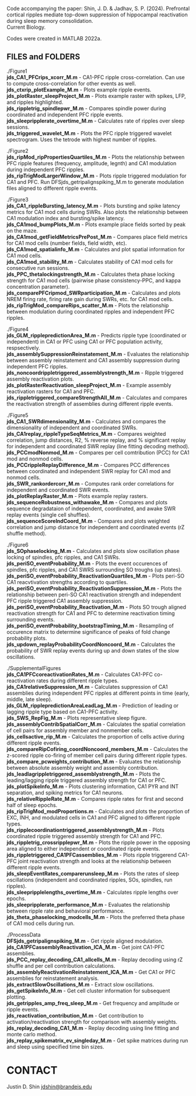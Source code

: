 Code accompanying the paper: Shin, J. D. & Jadhav, S. P. (2024). Prefrontal cortical ripples mediate top-down suppression of hippocampal 
reactivation during sleep memory consolidation.  
Current Biology.

Codes were created in MATLAB 2022a. 

FILES and FOLDERS
-----------------
  ./Figure1  
  <b>jds_CA1_PFCrips_xcorr_M.m</b>  -  CA1-PFC ripple cross-correlation. Can use to compute cross-correlation for other events as well.  
  <b>jds_ctxrip_plotExample_M.m</b>  -  Plots example ripple events.  
  <b>jds_plotRaster_sleepProject_M.m</b>  -  Plots example raster with spikes, LFP, and ripples highlighted.  
  <b>jds_rippletrig_spindlepwr_M.m</b>  -  Compares spindle power during coordinated and independent PFC ripple events.  
  <b>jds_sleepripplerate_overtime_M.m</b>  -  Calculates rate of ripples over sleep sessions.  
  <b>jds_triggered_wavelet_M.m</b>  -  Plots the PFC ripple triggered wavelet spectrogram. Uses the tetrode with highest number of ripples.  

  ./Figure2  
  <b>jds_ripMod_ripPropertiesQuartiles_M.m</b>  -  Plots the relationship between PFC ripple features (frequency, amplitude, legnth) and CA1 modulation during independent PFC ripples.  
  <b>jds_ripTrigModLargerWindow_M.m</b>  -  Plots ripple triggered modulation for CA1 and PFC. Run DFSjds_getripalignspiking_M.m to generate modulation files aligned to different ripple events.  

  ./Figure3  
  <b>jds_CA1_rippleBursting_latency_M.m</b>  -  Plots bursting and spike latency metrics for CA1 mod cells during SWRs. Also plots the relationship between CA1 modulation index and bursting/spike latency.  
  <b>jds_CA1mod_bumpPlots_M.m</b>  -  Plots example place fields sorted by peak on the maze.  
  <b>jds_CA1mod_getFieldMetricsPrePost_M.m</b>  -  Compares place field metrics for CA1 mod cells (number fields, field width, etc).  
  <b>jds_CA1mod_spatialinfo_M.m</b>  -  Calculates and plot spatial information for CA1 mod cells.  
  <b>jds_CA1mod_stability_M.m</b>  -  Calculates stability of CA1 mod cells for consecutive run sessions.  
  <b>jds_PPC_thetalockingstrength_M.m</b>  -  Calculates theta phase locking strength for CA1 mod cells (pairwise phase consistency-PPC, and kappa concentration parameter).  
  <b>jds_comparePFCripmod_SWRparticipation_M.m</b>  -  Calculates and plots NREM firing rate, firing rate gain during SWRs, etc. for CA1 mod cells.  
  <b>jds_ripTrigMod_compareRips_scatter_M.m</b>  -  Plots the relationship between modulation during coordinated ripples and independent PFC ripples.  

  ./Figure4  
  <b>jds_GLM_ripplepredictionArea_M.m</b>  -  Predicts ripple type (coordinated or independent) in CA1 or PFC using CA1 or PFC population activity, respsectively.  
  <b>jds_assemblySuppressionReinstatement_M.m</b>  -  Evaluates the relationship between assembly reinstatement and CA1 assembly suppression during independent PFC ripples.  
  <b>jds_noncoordrippletriggered_assemblystrength_M.m</b>  -  Ripple triggered assembly reactivation plots.  
  <b>jds_plotRasterReactivation_sleepProject_M.m</b>  -  Example assembly reactivation rasters for CA1 and PFC.  
  <b>jds_rippletriggered_compareStrengthAll_M.m</b>  -  Calculates and compares the reactivation strength of assemblies during different ripple events.  

  ./Figure5  
  <b>jds_CA1_SWRdimensionality_M.m</b>  -  Calculates and compares the dimensionality of independent and coordinated SWRs.  
  <b>jds_CA1replay_rippleTypeSeqMetrics_M.m</b>  -  Compares weighted correlation, jump distances, R2, % reverse replay, and % significant replay for independent and coordinated SWR replay (line fitting decoding method).  
  <b>jds_PCCmodNonmod_M.m</b>  -  Compares per cell comtribution (PCC) for CA1 mod and nonmod cells.  
  <b>jds_PCCrippleReplayDifference_M.m</b>  -  Compares PCC differences between coordinated and independent SWR replay for CA1 mod and nonmod cells.  
  <b>jds_SWR_rankordercorr_M.m</b>  -  Computes rank order correlations for independent and coordinated SWR events.  
  <b>jds_plotReplayRaster_M.m</b>  -  Plots example replay rasters.  
  <b>jds_sequenceRobustness_withawake_M.m</b>  -  Compares and plots sequence degradataion of independent, coordinated, and awake SWR replay events (single cell shuffles).  
  <b>jds_sequenceScoreIndCoord_M.m</b>  -  Compares and plots weighted correlation and jump distance for independent and coordinated events (rZ shuffle method).  

  ./Figure6  
  <b>jds_SOphaselocking_M.m</b>  -  Calculates and plots slow oscillation phase locking of spindles, pfc ripples, and CA1 SWRs.  
  <b>jds_periSO_eventProbability_M.m</b>  -  Plots the event occurences of spindles, pfc ripples, and CA1 SWRS surrounding SO troughs (up states).  
  <b>jds_periSO_eventProbability_ReactivationQuartiles_M.m</b>  -  Plots peri-SO CA1 reacvtivation strengths according to quartiles.  
  <b>jds_periSO_eventProbability_ReactivationSuppression_M.m</b>  -  Plots the relationship between peri-SO CA1 reactivation strength and independent PFC ripple triggered CA1 assembly suppression.  
  <b>jds_periSO_eventProbability_Reactivation_M.m</b>  -  Plots SO trough aligned reactivation strength for CA1 and PFC to determine reactivation timing surrounding events.  
  <b>jds_periSO_eventProbability_bootstrapTiming_M.m</b>  -  Resampling of occurence matrix to determine significance of peaks of fold change probability plots.  
  <b>jds_updown_replayProbabilityCoordNoncoord_M.m</b>  -  Calculates the probability of SWR replay events during up and down states of the slow oscillations.  

  ./SupplementalFigures  
  <b>jds_CA1PFCcoreactivationRates_M.m</b>  -  Calculates CA1-PFC co-reactivation rates during different ripple types.  
  <b>jds_CA1relativeSuppression_M.m</b>  -  Calculates suppression of CA1 assemblies during independent PFC ripples at different points in time (early, middle, late sleep).  
  <b>jds_GLM_ripplepredictionAreaLeadLag_M.m</b>  -  Prediction of leading or lagging ripple type based on CA1-PFC activity.  
  <b>jds_SWS_RepFig_M.m</b>  -  Plots representative sleep figure.  
  <b>jds_assemblyContribSpatialCorr_M.m</b>  -  Calculates the spatial correlation of cell pairs for assembly member and nonmember cells.  
  <b>jds_cellsactive_rip_M.m</b>  -  Calculates the proportion of cells active during different ripple events.  
  <b>jds_compareRipCofiring_coordNoncoord_members_M.m</b>  -  Calculates the z-scored ripple co-firing of member cell pairs during different ripple types.  
  <b>jds_compare_pcweights_contribution_M.m</b>  -  Evaluates the relationship between absolute assembly weight and assembly contribution.  
  <b>jds_leadlagrippletriggered_assemblystrength_M.m</b>  -  Plots the leading/lagging ripple triggered assembly strength for CA1 or PFC.  
  <b>jds_plotSpikeInfo_M.m</b>  -  Plots clustering information, CA1 PYR and INT separation, and spiking metrics for CA1 neurons.  
  <b>jds_relativeRippleRate_M.m</b>  -  Compares ripple rates for first and second half of sleep epochs.  
  <b>jds_ripTrigMod_modProportions.m</b>  -  Calculates and plots the proportion of EXC, INH, and modulated cells in CA1 and PFC aligned to different ripple types.  
  <b>jds_ripplecoordinationtriggered_assemblystrength_M.m</b>  -  Plots coordinated ripple triggered assembly strength for CA1 and PFC.  
  <b>jds_rippletrig_crossripplepwr_M.m</b>  -  Plots the ripple power in the opposing area aligned to either independent or coordinated ripple events.  
  <b>jds_rippletriggered_CA1PFCassemblies_M.m</b>  -  Plots ripple triggerend CA1-PFC joint reactivation strength and looks at the relationship between different ripple events.  
  <b>jds_sleepEventRates_comparerunsleep_M.m</b>  -  Plots the rates of sleep oscillations (independent and coordinated ripples, SOs, spindles, run ripples).  
  <b>jds_sleepripplelengths_overtime_M.m</b>  -  Calculates ripple lengths over epochs.  
  <b>jds_sleepripplerate_performance_M.m</b>  -  Evaluates the relationship between ripple rate and behavioral performance.  
  <b>jds_theta_phaselocking_modcells_M.m</b>  -  Plots the preferred theta phase of CA1 mod cells during run.  

  ./ProcessData  
  <b>DFSjds_getripalignspiking_M.m</b>  -  Get ripple aligned modulation.  
  <b>jds_CA1PFCassemblyReactivation_ICA_M.m</b>  -  Get joint CA1-PFC assemblies.  
  <b>jds_PCC_replay_decoding_CA1_allcells_M.m</b>  -  Replay decoding using rZ shuffle and per cell contribution calculations.  
  <b>jds_assemblyReactivationReinstatement_ICA_M.m</b>  -  Get CA1 or PFC assemblies for reinstatement analysis.  
  <b>jds_extractSlowOscillations_M.m</b>  -  Extract slow oscillations.  
  <b>jds_getSpikeInfo_M.m</b>  -  Get cell cluster information for subsequent plotting.  
  <b>jds_getripples_amp_freq_sleep_M.m</b>  -  Get frequency and amplitude or ripple events.  
  <b>jds_reactivation_contribution_M.m</b>  -  Get contribution to activation/reactivation strength for comparison with assembly weights.  
  <b>jds_replay_decoding_CA1_M.m</b>  -  Replay decoding using line fitting and monte carlo method.  
  <b>jds_replay_spikematrix_ev_singleday_M.m</b>  -  Get spike matrices during run and sleep using specified time bin sizes.  

CONTACT
=======
Justin D. Shin
jdshin@brandeis.edu
